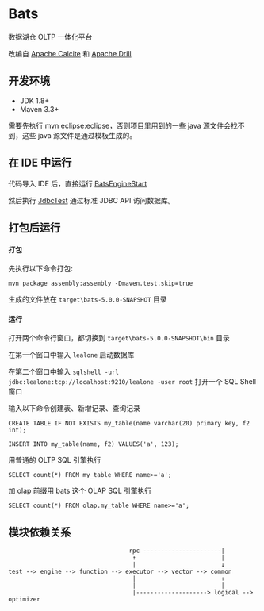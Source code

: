# Bats

数据湖仓 OLTP 一体化平台

改编自 [Apache Calcite](https://calcite.apache.org/) 和 [Apache Drill](http://drill.apache.org/)


## 开发环境

* JDK 1.8+
* Maven 3.3+


需要先执行 mvn eclipse:eclipse，否则项目里用到的一些 java 源文件会找不到，这些 java 源文件是通过模板生成的。



## 在 IDE 中运行

代码导入 IDE 后，直接运行 [BatsEngineStart](https://github.com/lealone/Bats/blob/master/bats-test/src/test/java/org/lealone/bats/test/start/BatsEngineStart.java) 

然后执行 [JdbcTest](https://github.com/lealone/Bats/blob/master/bats-test/src/test/java/org/lealone/bats/test/jdbc/JdbcTest.java) 通过标准 JDBC API 访问数据库。



## 打包后运行

#### 打包

先执行以下命令打包:

`mvn package assembly:assembly -Dmaven.test.skip=true`

生成的文件放在 `target\bats-5.0.0-SNAPSHOT` 目录


#### 运行

打开两个命令行窗口，都切换到 `target\bats-5.0.0-SNAPSHOT\bin` 目录

在第一个窗口中输入 `lealone` 启动数据库

在第二个窗口中输入 `sqlshell -url jdbc:lealone:tcp://localhost:9210/lealone -user root` 打开一个 SQL Shell 窗口

输入以下命令创建表、新增记录、查询记录

`CREATE TABLE IF NOT EXISTS my_table(name varchar(20) primary key, f2 int);`

`INSERT INTO my_table(name, f2) VALUES('a', 123);`

用普通的 OLTP SQL 引擎执行

`SELECT count(*) FROM my_table WHERE name>='a';`

加 olap 前缀用 bats 这个 OLAP SQL 引擎执行

`SELECT count(*) FROM olap.my_table WHERE name>='a';`





## 模块依赖关系

```
                                  rpc ----------------------|
                                   ↑                        |
                                   |                        ↓
test --> engine --> function --> executor --> vector --> common
                                   |                        ↑
                                   |                        |
                                   |--------------------> logical --> optimizer
```
